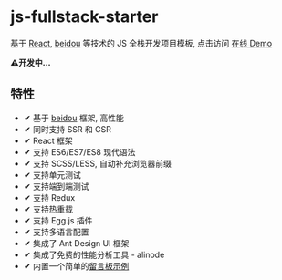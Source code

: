 # js-fullstack-starter

基于 [React](https://github.com/facebook/react), [beidou](https://github.com/alibaba/beidou) 等技术的 JS 全栈开发项目模板, 点击访问 [在线 Demo](http://js-fullstack.poppython.com/)

**⚠️开发中...**

## 特性

- ✔︎ 基于 [beidou](https://github.com/alibaba/beidou) 框架, 高性能
- ✔︎ 同时支持 SSR 和 CSR
- ✔︎ React 框架
- ✔︎ 支持 ES6/ES7/ES8 现代语法
- ✔︎ 支持 SCSS/LESS, 自动补充浏览器前缀
- ✔︎ 支持单元测试
- ✔︎ 支持端到端测试
- ✔︎ 支持 Redux
- ✔︎ 支持热重载
- ✔︎ 支持 Egg.js 插件
- ✔︎ 支持多语言配置
- ✔︎ 集成了 Ant Design UI 框架
- ✔︎ 集成了免费的性能分析工具 - alinode
- ✔︎ 内置一个简单的[留言板示例](http://js-fullstack.poppython.com/)

